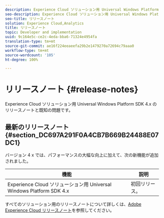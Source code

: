 ```yaml
---
description: Experience Cloud ソリューション用 Universal Windows Platform SDK 4.x のリリースノートと既知の問題です。
seo-description: Experience Cloud ソリューション用 Universal Windows Platform SDK 4.x のリリースノートと既知の問題です。
seo-title: リリースノート
solution: Experience Cloud,Analytics
title: リリースノート
topic: Developer and implementation
uuid: 9c164e5c-ce2c-4eda-bba6-71324e4954fa
translation-type: tm+mt
source-git-commit: ae16f224eeaeefa29b2e1479270a72694c79aaa0
workflow-type: tm+mt
source-wordcount: '105'
ht-degree: 100%

---
```



# リリースノート {#release-notes}

Experience Cloud ソリューション用 Universal Windows Platform SDK 4.x のリリースノートと既知の問題です。

## 最新のリリースノート {#section_DC697A291F0A4CB7B669B24488E07DC1}

バージョン 4 x では、パフォーマンスの大幅な向上に加えて、次の新機能が追加されました。

| 機能 | 説明 |
|--- |--- |
| Experience Cloud ソリューション用 Universal Windows Platform SDK 4.x | 初回リリース。 |


すべてのソリューション用のリリースノートについて詳しくは、[Adobe Experience Cloud リリースノート](https://docs.adobe.com/content/help/ja-JP/release-notes/experience-cloud/current.html)を参照してください。
